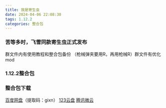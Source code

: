 ```yaml
---
title: 我是寄生虫
date: 2024-04-06 22:08:30
tags: 1.12.2
categories: 整合包
---
```


### 苦等多时，飞雪同款寄生虫正式发布
群文件内有使用教程和整合包备份
（枪械弹夹要用R，再用枪械R）群文件有优化mod

### 1.12.2整合包

### 整合包下载

[百度网盘](https://pan.baidu.com/s/1tUaAbFgfn4mWNmHMb1gCPw?pwd=gixn)（提取码：gixn）
[123云盘](https://www.123pan.com/s/3SfXjv-sRzov.html)
[腾讯微云](https://share.weiyun.com/FlyzONNj)
